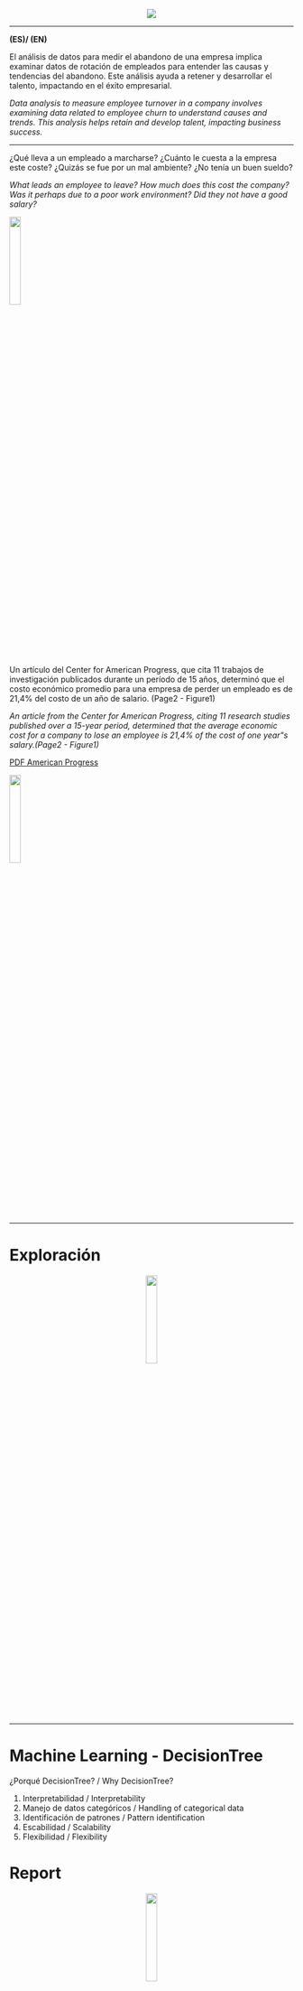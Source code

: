 

<p align="center">
  <img src="https://github.com/Aitorus/RRHH_DECISION_TREE/blob/main/img/RRHH.png" />
</p>


  
-------------------------------
<strong>(ES)/ (EN)</strong>

El análisis de datos para medir el abandono de una empresa implica examinar datos de rotación de empleados para entender las causas y tendencias del abandono. Este análisis ayuda a retener y desarrollar el talento, impactando en el éxito empresarial.


<em><p>
Data analysis to measure employee turnover in a company involves examining data related to employee churn to understand causes and trends. This analysis helps retain and develop talent, impacting business success.
</em></p>

--------------------------------

¿Qué lleva a un empleado a marcharse? ¿Cuánto le cuesta a la empresa este coste? ¿Quizás se fue por un mal ambiente? ¿No tenía un buen sueldo?
<em><p>
What leads an employee to leave? How much does this cost the company? Was it perhaps due to a poor work environment? Did they not have a good salary?
</em></p>

<p align="left" width="100%">
    <img width="20%" src="https://github.com/Aitorus/RRHH_DECISION_TREE/blob/main/img/USA.png">
</p>

Un artículo del Center for American Progress, que cita 11 trabajos de investigación publicados durante un período de 15 años, determinó que el costo económico promedio para una empresa de perder un empleado  es de 21,4% del costo de un año de salario. (Page2 - Figure1)

<p><em>
An article from the Center for American Progress, citing 11 research studies published over a 15-year period, determined that the average economic cost for a company to lose an employee is 21,4% of the cost of one year"s salary.(Page2 - Figure1)
</em></p>

[PDF American Progress](https://www.americanprogress.org/wp-content/uploads/2012/11/CostofTurnover.pdf)

<p align="left" width="100%">
    <img width="20%" src="https://github.com/Aitorus/RRHH_DECISION_TREE/blob/main/img/fig_USA.png">
</p>


<p align="center">

-------------------------
# Exploración 
<p><em>


</em></p>
<p align="center" width="100%">
    <img width="20%" src="https://github.com/Aitorus/RRHH_DECISION_TREE/blob/main/img/1.jpg">
</p>

 --------------------------------
 
 # Machine Learning - DecisionTree
 
 ¿Porqué DecisionTree? / Why DecisionTree?
 
1. Interpretabilidad / Interpretability
2. Manejo de datos categóricos / Handling of categorical data
3. Identificación de patrones / Pattern identification
4. Escabilidad / Scalability
5. Flexibilidad / Flexibility

# Report 
<p><em>


</em></p>
<p align="center" width="100%">
    <img width="20%" src="https://github.com/Aitorus/RRHH_DECISION_TREE/blob/main/img/2.jpg">
</p>

# ❗Devuélveme tu feedback  por @ (cbmguerra@gmail.com).
